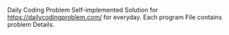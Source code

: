Daily Coding Problem
 Self-implemented Solution for https://dailycodingproblem.com/ for everyday.
 Each program File contains problem Details.
